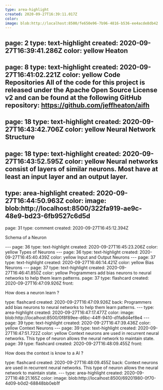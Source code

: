 ```yaml
---
type: area-highlight
created: 2020-09-27T16:39:11.017Z
color: 
image: blob:http://localhost:8500/fe650e96-7b96-4816-b536-ee4acde8db42
---
```

page: 2
type: text-highlight
created: 2020-09-27T16:39:41.286Z
color: yellow
Heaton
---
page: 8
type: text-highlight
created: 2020-09-27T16:41:02.221Z
color: yellow
Code Repositories
All of the code for this project is released under the Apache Open Source License v2
and can be found at the following GitHub repository:
https://github.com/jeffheaton/aifh
---
page: 18
type: text-highlight
created: 2020-09-27T16:43:42.706Z
color: yellow
Neural Network Structure
---
page: 18
type: text-highlight
created: 2020-09-27T16:43:52.595Z
color: yellow
Neural networks consist of layers of similar neurons. Most have at least an input layer
and an output layer. 
---
type: area-highlight
created: 2020-09-27T16:44:50.963Z
color: 
image: blob:http://localhost:8500/322fa919-ae9c-48e9-bd23-6fb9527c6d5d
---
page: 31
type: comment
created: 2020-09-27T16:45:12.394Z
<p>Schema of a Neuron</p>
---
page: 36
type: text-highlight
created: 2020-09-27T16:45:23.206Z
color: yellow
Types of Neurons
---
page: 36
type: text-highlight
created: 2020-09-27T16:45:40.439Z
color: yellow
Input and Output Neurons
---
page: 37
type: text-highlight
created: 2020-09-27T16:46:14.421Z
color: yellow
Bias Neurons
---
page: 37
type: text-highlight
created: 2020-09-27T16:46:41.850Z
color: yellow
Programmers add bias neurons to neural networks to help them learn patterns. 
page: 37
type: flashcard
created: 2020-09-27T16:47:09.926Z
front: <p>How does a neuron learn ?</p>
type: flashcard
created: 2020-09-27T16:47:09.926Z
back: Programmers add bias neurons to neural networks to help them learn patterns. 
---
type: area-highlight
created: 2020-09-27T16:47:17.477Z
color: 
image: blob:http://localhost:8500/0f8f89ee-d6bc-44ff-9410-d1fa8d4ef8e4
---
page: 39
type: text-highlight
created: 2020-09-27T16:47:39.436Z
color: yellow
Context Neurons
---
page: 39
type: text-highlight
created: 2020-09-27T16:47:51.722Z
color: yellow
Context neurons are used in recurrent neural networks.  This type of neuron allows the
neural network to maintain state. 
page: 39
type: flashcard
created: 2020-09-27T16:48:09.455Z
front: <p>How does the context is know to a AI ?</p>
type: flashcard
created: 2020-09-27T16:48:09.455Z
back: Context neurons are used in recurrent neural networks.  This type of neuron allows the
neural network to maintain state. 
---
type: area-highlight
created: 2020-09-27T16:48:21.165Z
color: 
image: blob:http://localhost:8500/69201980-0f70-4d09-b0d2-68848bb0eb1f
